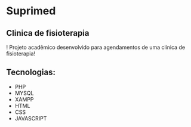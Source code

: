 # Suprimed 
## Clinica de fisioterapia
! Projeto acadêmico desenvolvido para agendamentos de uma clínica de fisioterapia!

## Tecnologias:
- PHP
- MYSQL
- XAMPP
- HTML
- CSS
- JAVASCRIPT

